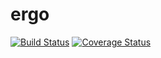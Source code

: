 # ergo

[![Build Status](https://travis-ci.org/byteslice/ergo.svg)](https://travis-ci.org/byteslice/ergo)
[![Coverage Status](https://coveralls.io/repos/byteslice/ergo/badge.svg?branch=master&service=github)](https://coveralls.io/github/byteslice/ergo?branch=master)
